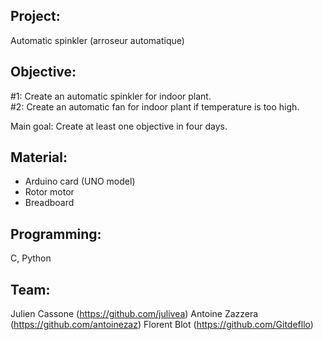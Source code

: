 Project:
-------- 

Automatic spinkler (arroseur automatique)  

Objective:
----------

#1: Create an automatic spinkler for indoor plant.  
#2: Create an automatic fan for indoor plant if temperature is too high.  

Main goal: Create at least one objective in four days.

Material:
---------

- Arduino card (UNO model)  
- Rotor motor  
- Breadboard  

Programming:
------------

C, Python

Team:
-----

Julien Cassone (https://github.com/julivea)
Antoine Zazzera (https://github.com/antoinezaz)
Florent Blot (https://github.com/Gitdefllo)
